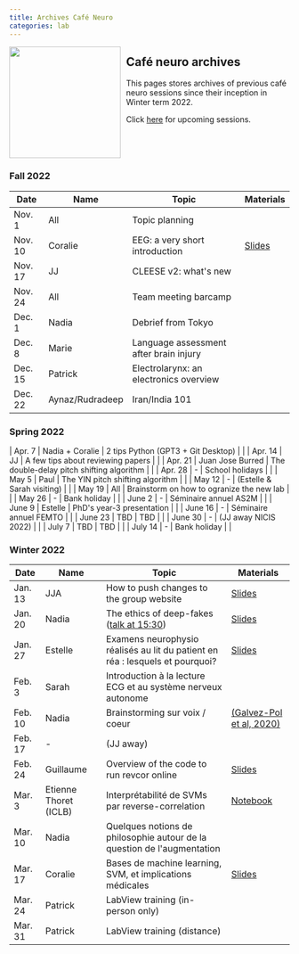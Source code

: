 ```yaml
---
title: Archives Café Neuro
categories: lab
---
```


<img style='float:left;position: relative; margin-right: 10px; ' height='200' src='/images/post/cafe_neuro/Caffè_Neuro.jpg'>

## Café neuro archives

This pages stores archives of previous café neuro sessions since their inception in Winter term 2022. 

Click [here]({{site.baseurl}}/2022/01/25/Upcoming_cafe_neuro.html) for upcoming sessions. 

<br style="clear:both" />

### Fall 2022

| Date | Name | Topic | Materials |
|------|------|-------| -------- |
| Nov. 1 |All | Topic planning |  |
| Nov. 10 | Coralie | EEG: a very short introduction | [Slides]({{site.baseurl}}/documents/cafe_neuro/2022_01_13_Github.pdf) |
| Nov. 17 | JJ | CLEESE v2: what's new | |
| Nov. 24 | All | Team meeting barcamp | |
| Dec. 1 | Nadia | Debrief from Tokyo |
| Dec. 8 | Marie | Language assessment after brain injury | | 
| Dec. 15 | Patrick | Electrolarynx: an electronics overview | |
| Dec. 22 | Aynaz/Rudradeep | Iran/India 101 | |


### Spring 2022

| Apr. 7 | Nadia + Coralie | 2 tips Python (GPT3 + Git Desktop) |  |
| Apr. 14 | JJ | A few tips about reviewing papers |  |
| Apr. 21 | Juan Jose Burred | The double-delay pitch shifting algorithm |  | 
| Apr. 28 | - | School holidays |  | 
| May 5 | Paul | The YIN pitch shifting algorithm |  | 
| May 12 | - | (Estelle & Sarah visiting) |  |
| May 19 | All | Brainstorm on how to ogranize the new lab |  |
| May 26 | - | Bank holiday |  |
| June 2 | - | Séminaire annuel AS2M |  | 
| June 9 | Estelle | PhD's year-3 presentation |  |
| June 16 | -  | Séminaire annuel FEMTO |  |
| June 23 | TBD | TBD |  |
| June 30 | - | (JJ away NICIS 2022) |  |
| July 7 | TBD | TBD |  |
| July 14 | - | Bank holiday |  |

### Winter 2022

| Date | Name | Topic | Materials |
|------|------|-------| -------- |
| Jan. 13 | JJA | How to push changes to the group website | [Slides]({{site.baseurl}}/documents/cafe_neuro/2022_01_13_Github.pdf) |
| Jan. 20 | Nadia | The ethics of deep-fakes ([talk at 15:30](https://events.femto-st.fr/Conference_Infodemie/fr/programme)) | [Slides]({{site.baseurl}}/documents/cafe_neuro/2022_01_20_Ethics.pdf)|
| Jan. 27 | Estelle | Examens neurophysio réalisés au lit du patient en réa : lesquels et pourquoi? | [Slides]({{site.baseurl}}/documents/cafe_neuro/2022_01_27_neurophysio.pdf)  |
| Feb. 3 | Sarah | Introduction à la lecture ECG et au système nerveux autonome |
| Feb. 10 | Nadia | Brainstorming sur voix / coeur | [(Galvez-Pol et al, 2020)](https://psyarxiv.com/7f9pq/)| 
| Feb. 17 | - | (JJ away) |
| Feb. 24 | Guillaume | Overview of the code to run revcor online | [Slides]({{site.baseurl}}/documents/cafe_neuro/2022_02_24_revcor.pdf)
| Mar. 3 | Etienne Thoret (ICLB) | Interprétabilité de SVMs par reverse-correlation  | [Notebook]({{site.baseurl}}/documents/cafe_neuro/2022_03_03_explainability.ipynb)  
| Mar. 10 | Nadia | Quelques notions de philosophie autour de la question de l'augmentation |  |
| Mar. 17 | Coralie | Bases de machine learning, SVM, et implications médicales | [Slides]({{site.baseurl}}/documents/cafe_neuro/2022_03_17_svm.pdf)  |
| Mar. 24 | Patrick | LabView training (in-person only) |  | 
| Mar. 31 | Patrick | LabView training (distance) |  | 




